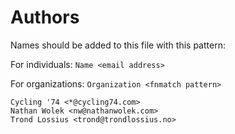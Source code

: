 # Authors
Names should be added to this file with this pattern:

For individuals:
   `Name <email address>`

For organizations:
   `Organization <fnmatch pattern>`



```
Cycling '74 <*@cycling74.com>
Nathan Wolek <nw@nathanwolek.com>
Trond Lossius <trond@trondlossius.no>
```





